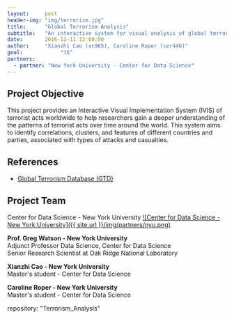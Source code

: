 ```yaml
---
layout:     post
header-img: "img/terrorism.jpg"
title:      "Global Terrorism Analysis"
subtitle:   "An interactive system for visual analysis of global terrorism.  -- Joint Porject with United Nations"
date:       2016-12-11 12:00:00
author:     "Xianzhi Cao (xc965), Caroline Roper (cer446)"
goal:		     "16"
partners:
  - partner: "New York University - Center for Data Science"
---
```


Project Objective
------------

This project provides an Interactive Visual Implementation System (IVIS) of terrorist acts worldwide to help researchers gain a deeper understanding of the patterns of terrorist acts over time around the world. This system aims to identify correlations, clusters, and features of different countries and parties, associated with types of attacks and casualties.

References
------------


- [Global Terrorism Database (GTD)](https://www.start.umd.edu/gtd/)



Project Team
------------

<span class="caption text-muted">Center for Data Science - New York University</span>
[![Center for Data Science - New York University]({{ site.url }}/img/partners/nyu.png)](http://cds.nyu.edu/)

**Prof. Greg Watson - New York University**  
Adjunct Professor Data Science, Center for Data Science  
Senior Research Scientist at Oak Ridge National Laboratory


**Xianzhi Cao - New York University**  
Master's student - Center for Data Science


**Caroline Roper - New York University**  
Master's student - Center for Data Science


repository: "Terrorism_Analysis"
